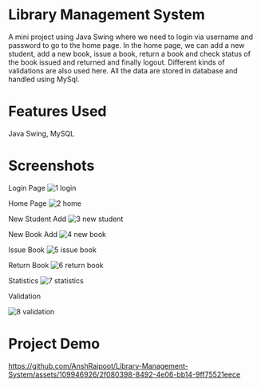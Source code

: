# Library Management System
A mini project using Java Swing where we need to login via username and password to go to the home page.
In the home page, we can add a new student, add a new book, issue a book, return a book and check status of the book issued and returned and finally logout.
Different kinds of validations are also used here. All the data are stored in database and handled using MySql.

# Features Used
Java Swing, MySQL

# Screenshots
Login Page
![1 login](https://github.com/AnshRajpoot/Library-Management-System/assets/109946926/8b45343c-fee5-4d1c-8cc3-9e8f9307a34f)

Home Page
![2 home](https://github.com/AnshRajpoot/Library-Management-System/assets/109946926/df6ee315-951e-473b-94a9-b871c36a5376)

New Student Add
![3 new student](https://github.com/AnshRajpoot/Library-Management-System/assets/109946926/de9a9f5a-0cca-4355-82a4-c2d9310d9064)

New Book Add
![4 new book](https://github.com/AnshRajpoot/Library-Management-System/assets/109946926/93ffeaad-5bf1-4a6f-a9de-ebd0898ffec8)

Issue Book
![5 issue book](https://github.com/AnshRajpoot/Library-Management-System/assets/109946926/d90f27ad-c6b2-427e-82df-3d05d7fbb9c1)

Return Book
![6 return book](https://github.com/AnshRajpoot/Library-Management-System/assets/109946926/d869b76e-5a58-4754-89eb-bb7328fc1867)

Statistics
![7 statistics](https://github.com/AnshRajpoot/Library-Management-System/assets/109946926/381e6b6f-f305-497f-8927-670093b28a69)

Validation

![8 validation](https://github.com/AnshRajpoot/Library-Management-System/assets/109946926/134d8488-adc6-40f0-a243-6d4f8f3453d8)

# Project Demo






https://github.com/AnshRajpoot/Library-Management-System/assets/109946926/2f080398-8492-4e06-bb14-9ff75521eece




